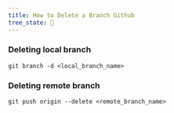 ```yaml
---
title: How to Delete a Branch Github
tree_state: 🌱
---
```


### Deleting local branch
```
git branch -d <local_branch_name>
```

### Deleting remote branch
```
git push origin --delete <remote_branch_name>
```